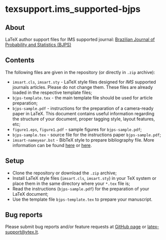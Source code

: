 # texsupport.ims_supported-bjps

## About

LaTeX author support files for IMS supported journal: 
[Brazilian Journal of Probability and Statistics (BJPS)](https://imstat.org/journals-and-publications/brazilian-journal-of-probability-and-statistics/)

## Contents

The following files are given in the repository (or directly in `.zip` archive):

-   `imsart.cls`, `imsart.sty` - LaTeX style files designed for *IMS* supported journals articles. 
    Please do not change them. These files are already loaded in the respective template files; 
-   `bjps-template.tex` - the main template file should be used for article preparation;
-   `bjps-sample.pdf` - instructions for the preparation of a
    camera-ready paper in LaTeX. This document contains useful information regarding the structure 
    of your document, proper tagging style, layout features, etc;
-   `figure1.eps`, `figure1.pdf` - sample figures for `bjps-sample.pdf`;
-   `bjps-sample.tex` - source file for the instructions paper `bjps-sample.pdf`;
-   `imsart-nameyear.bst` - BibTeX style to prepare bibliography file.
    More information can be found [here](http://www.bibtex.org/Using/) 
    or [here](https://www.latex-tutorial.com/tutorials/bibtex/).

## Setup

-   Clone the repository or download the `.zip` archive;
-   Install LaTeX style files (`imsart.cls`, `imsart.sty`) in your TeX system or 
    place them in the same directory where your `*.tex` file is;
-   Read the instructions (`bjps-sample.pdf`) for the preparation of your LaTeX document;
-   Use the template file `bjps-template.tex` to prepare your manuscript.

## Bug reports

Please submit bug reports and/or feature requests
at [GitHub page](https://github.com/vtex-soft/texsupport.ims_supported-bjps/issues) or 
[latex-support@vtex.lt](mailto:latex-support@vtex.lt).

